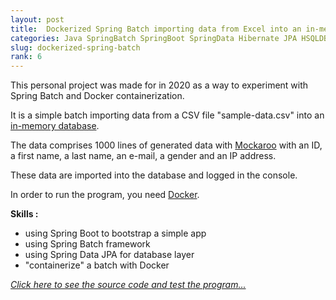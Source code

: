 ```yaml
---
layout: post
title:  Dockerized Spring Batch importing data from Excel into an in-memory database
categories: Java SpringBatch SpringBoot SpringData Hibernate JPA HSQLDB
slug: dockerized-spring-batch
rank: 6
---
```


This personal project was made for in 2020 as a way to experiment with Spring Batch and Docker containerization.

It is a simple batch importing data from a CSV file "sample-data.csv" into an [in-memory database](https://en.wikipedia.org/wiki/HSQLDB).

The data comprises 1000 lines of generated data with [Mockaroo](https://www.mockaroo.com/) with an ID, a first name, a last name, an e-mail, a gender and an IP address. 

These data are imported into the database and logged in the console.

In order to run the program, you need [Docker](https://www.docker.com/products/docker-desktop).

**Skills :**
- using Spring Boot to bootstrap a simple app
- using Spring Batch framework
- using Spring Data JPA for database layer
- "containerize" a batch with Docker

*[Click here to see the source code and test the program...](https://github.com/alexandrebulatovic/dockerized-spring-batch)*